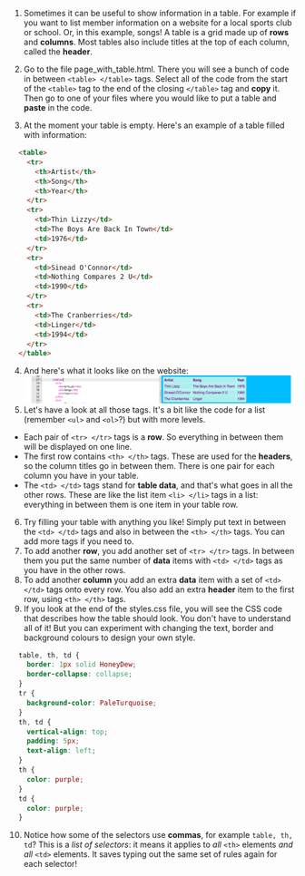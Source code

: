 1. Sometimes it can be useful to show information in a table. For example if you want to list member information on a website for a local sports club or school. Or, in this example, songs! A table is a grid made up of **rows** and **columns**. Most tables also include titles at the top of each column, called the **header**.
2. Go to the file page\_with\_table.html. There you will see a bunch of code in between `<table> </table>` tags. Select all of the code from the start of the `<table>` tag to the end of the closing `</table>` tag and **copy** it. Then go to one of your files where you would like to put a table and **paste** in the code.

3. At the moment your table is empty. Here's an example of a table filled with information:
  ```html
    <table>
      <tr>
        <th>Artist</th>
        <th>Song</th>
        <th>Year</th>
      </tr>
      <tr>
        <td>Thin Lizzy</td>
        <td>The Boys Are Back In Town</td>
        <td>1976</td>
      </tr>
      <tr>
        <td>Sinead O'Connor</td>
        <td>Nothing Compares 2 U</td>
        <td>1990</td>
      </tr>
      <tr>
        <td>The Cranberries</td>
        <td>Linger</td>
        <td>1994</td>
      </tr>
    </table>
  ```
4. And here's what it looks like on the website: ![](assets/TableResult2.png)
5. Let's have a look at all those tags. It's a bit like the code for a list \(remember `<ul>` and `<ol>`?\) but with more levels.
 * Each pair of `<tr> </tr>` tags is a **row**. So everything in between them will be displayed on one line.
 * The first row contains `<th> </th>` tags. These are used for the **headers**, so the column titles go in between them. There is one pair for each column you have in your table.
 * The `<td> </td>` tags stand for **table data**, and that's what goes in all the other rows. These are like the list item `<li> </li>` tags in a list: everything in between them is one item in your table row.
6. Try filling your table with anything you like! Simply put text in between the `<td> </td>` tags and also in between the `<th> </th>` tags. You can add more tags if you need to.
7. To add another **row**, you add another set of `<tr> </tr>` tags. In between them you put the same number of **data** items with `<td> </td>` tags as you have in the other rows.
8. To add another **column** you add an extra **data** item with a set of `<td> </td>` tags onto every row. You also add an extra **header** item to the first row, using `<th> </th>` tags.
9. If you look at the end of the styles.css file, you will see the CSS code that describes how the table should look. You don't have to understand all of it! But you can experiment with changing the text, border and background colours to design your own style.
  ```css
    table, th, td {
      border: 1px solid HoneyDew;
      border-collapse: collapse;
    }
    tr {
      background-color: PaleTurquoise;
    }
    th, td {
      vertical-align: top;
      padding: 5px;
      text-align: left;
    }
    th {
      color: purple;
    }
    td {
      color: purple;
    }
  ```
10. Notice how some of the selectors use **commas**, for example `table, th, td`? This is a _list of selectors_: it means it applies to _all_ `<th>` elements _and all_ `<td>` elements. It saves typing out the same set of rules again for each selector!